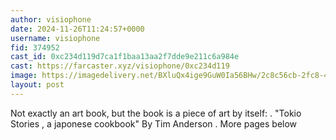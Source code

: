 ```yaml
---
author: visiophone
date: 2024-11-26T11:24:57+0000
username: visiophone
fid: 374952
cast_id: 0xc234d119d7ca1f1baa13aa2f7dde9e211c6a984e
cast: https://farcaster.xyz/visiophone/0xc234d119
image: https://imagedelivery.net/BXluQx4ige9GuW0Ia56BHw/2c8c56cb-2fc8-435a-8744-ad0b0c96c500/original
layout: post
---
```


Not exactly an art book, but the book is a piece of art by itself:
.
"Tokio Stories , a japonese cookbook"
By Tim Anderson
.
More pages below

<img src='https://imagedelivery.net/BXluQx4ige9GuW0Ia56BHw/2c8c56cb-2fc8-435a-8744-ad0b0c96c500/original' alt='' referrerpolicy='no-referrer'/>
<img src='https://imagedelivery.net/BXluQx4ige9GuW0Ia56BHw/90e8c2cf-7e36-4533-01e2-a6c5e6d88500/original' alt='' referrerpolicy='no-referrer'/>
